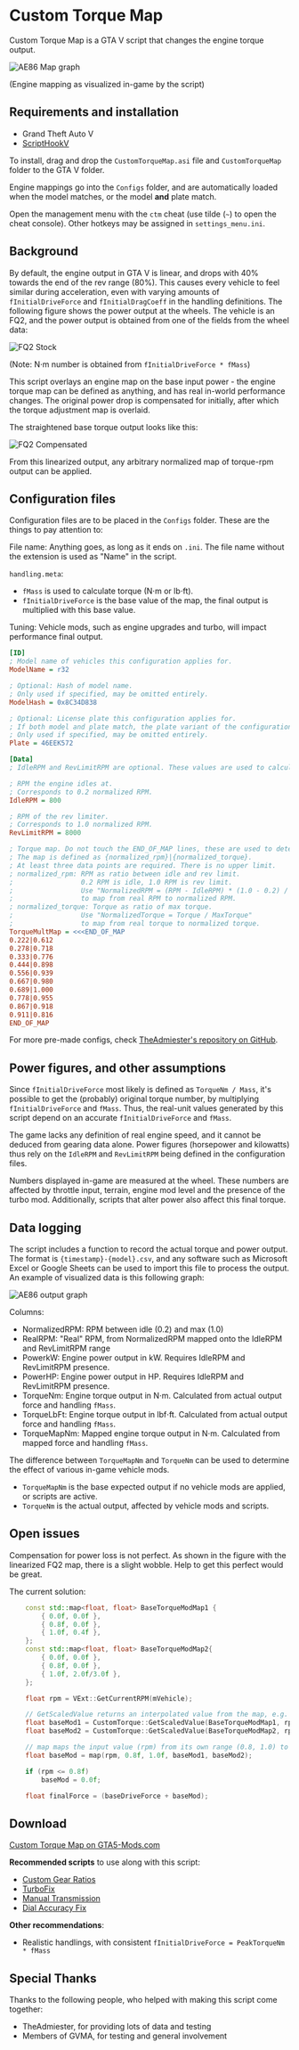 # Custom Torque Map

Custom Torque Map is a GTA V script that changes the engine torque output.

![AE86 Map graph](img/AE86_Ingame.png)

(Engine mapping as visualized in-game by the script)

## Requirements and installation

* Grand Theft Auto V
* [ScriptHookV](http://www.dev-c.com/gtav/scripthookv/)

To install, drag and drop the `CustomTorqueMap.asi` file and `CustomTorqueMap` folder to the GTA V folder.

Engine mappings go into the `Configs` folder, and are automatically loaded when the model matches,
or the model **and** plate match.

Open the management menu with the `ctm` cheat (use tilde (`~`) to open the cheat console).
Other hotkeys may be assigned in `settings_menu.ini`.

## Background

By default, the engine output in GTA V is linear, and drops with 40% towards the end of the rev range (80%).
This causes every vehicle to feel similar during acceleration, even with varying amounts of `fInitialDriveForce` and
`fInitialDragCoeff` in the handling definitions. The following figure shows the power output at the wheels. The vehicle
is an FQ2, and the power output is obtained from one of the fields from the wheel data:

![FQ2 Stock](img/FQ2_Stock.png)

(Note: N⋅m number is obtained from `fInitialDriveForce * fMass`)

This script overlays an engine map on the base input power - the engine torque map can be defined as anything, and has
real in-world performance changes. The original power drop is compensated for initially, after which the torque
adjustment map is overlaid.

The straightened base torque output looks like this:

![FQ2 Compensated](img/FQ2_Compensated_output.png)

From this linearized output, any arbitrary normalized map of torque-rpm output can be applied.

## Configuration files

Configuration files are to be placed in the `Configs` folder. These are the things to pay attention to:

File name: Anything goes, as long as it ends on `.ini`.
The file name without the extension is used as "Name" in the script.

`handling.meta`:

* `fMass` is used to calculate torque (N⋅m or lb⋅ft).
* `fInitialDriveForce` is the base value of the map, the final output is multiplied with this base value.

Tuning: Vehicle mods, such as engine upgrades and turbo, will impact performance final output.

```ini
[ID]
; Model name of vehicles this configuration applies for.
ModelName = r32

; Optional: Hash of model name.
; Only used if specified, may be omitted entirely.
ModelHash = 0x8C34D838

; Optional: License plate this configuration applies for.
; If both model and plate match, the plate variant of the configuration is prioritized.
; Only used if specified, may be omitted entirely.
Plate = 46EEK572

[Data]
; IdleRPM and RevLimitRPM are optional. These values are used to calculate horsepower and actual RPM.

; RPM the engine idles at.
; Corresponds to 0.2 normalized RPM.
IdleRPM = 800

; RPM of the rev limiter.
; Corresponds to 1.0 normalized RPM.
RevLimitRPM = 8000

; Torque map. Do not touch the END_OF_MAP lines, these are used to determine the begin and end of the map.
; The map is defined as {normalized_rpm}|{normalized_torque}.
; At least three data points are required. There is no upper limit.
; normalized_rpm: RPM as ratio between idle and rev limit.
;                 0.2 RPM is idle, 1.0 RPM is rev limit.
;                 Use "NormalizedRPM = (RPM - IdleRPM) * (1.0 - 0.2) / (RevLimitRPM - IdleRPM) + 0.2"
;                 to map from real RPM to normalized RPM.
; normalized_torque: Torque as ratio of max torque.
;                 Use "NormalizedTorque = Torque / MaxTorque"
;                 to map from real torque to normalized torque.
TorqueMultMap = <<<END_OF_MAP
0.222|0.612
0.278|0.718
0.333|0.776
0.444|0.898
0.556|0.939
0.667|0.980
0.689|1.000
0.778|0.955
0.867|0.918
0.911|0.816
END_OF_MAP
```

For more pre-made configs, check [TheAdmiester's repository on GitHub](https://github.com/AJB-Tech/GTATorqueMaps).

## Power figures, and other assumptions

Since `fInitialDriveForce` most likely is defined as `TorqueNm / Mass`, it's possible to get the (probably)
original torque number, by multiplying `fInitialDriveForce` and `fMass`. Thus, the real-unit values generated
by this script depend on an accurate `fInitialDriveForce` and `fMass`.

The game lacks any definition of real engine speed, and it cannot be deduced from gearing data alone.
Power figures (horsepower and kilowatts) thus rely on the `IdleRPM` and `RevLimitRPM` being defined in the
configuration files.

Numbers displayed in-game are measured at the wheel. These numbers are affected by throttle input, terrain,
engine mod level and the presence of the turbo mod. Additionally, scripts that alter power also affect this
final torque.

## Data logging

The script includes a function to record the actual torque and power output. The format is `{timestamp}-{model}.csv`,
and any software such as Microsoft Excel or Google Sheets can be used to import this file to process the output.
An example of visualized data is this following graph:

![AE86 output graph](img/AE86_HP_Torque_chart.png)

Columns:

* NormalizedRPM: RPM between idle (0.2) and max (1.0)
* RealRPM: "Real" RPM, from NormalizedRPM mapped onto the IdleRPM and RevLimitRPM range
* PowerkW: Engine power output in kW. Requires IdleRPM and RevLimitRPM presence.
* PowerHP: Engine power output in HP. Requires IdleRPM and RevLimitRPM presence.
* TorqueNm: Engine torque output in N⋅m. Calculated from actual output force and handling `fMass`.
* TorqueLbFt: Engine torque output in lbf⋅ft. Calculated from actual output force and handling `fMass`.
* TorqueMapNm: Mapped engine torque output in N⋅m. Calculated from mapped force and handling `fMass`.

The difference between `TorqueMapNm` and `TorqueNm` can be used to determine the effect of various in-game vehicle
mods.

* `TorqueMapNm` is the base expected output if no vehicle mods are applied, or scripts are active.
* `TorqueNm` is the actual output, affected by vehicle mods and scripts.

## Open issues

Compensation for power loss is not perfect. As shown in the figure with the linearized FQ2 map, there
is a slight wobble. Help to get this perfect would be great.

The current solution:

```cpp
    const std::map<float, float> BaseTorqueModMap1 {
        { 0.0f, 0.0f },
        { 0.8f, 0.0f },
        { 1.0f, 0.4f },
    };
    const std::map<float, float> BaseTorqueModMap2{
        { 0.0f, 0.0f },
        { 0.8f, 0.0f },
        { 1.0f, 2.0f/3.0f },
    };

    float rpm = VExt::GetCurrentRPM(mVehicle);

    // GetScaledValue returns an interpolated value from the map, e.g. at 0.9 RPM, 0.2 is returned.
    float baseMod1 = CustomTorque::GetScaledValue(BaseTorqueModMap1, rpm) * baseDriveForce;
    float baseMod2 = CustomTorque::GetScaledValue(BaseTorqueModMap2, rpm) * baseDriveForce;

    // map maps the input value (rpm) from its own range (0.8, 1.0) to another range (baseMod1/2).
    float baseMod = map(rpm, 0.8f, 1.0f, baseMod1, baseMod2);

    if (rpm <= 0.8f)
        baseMod = 0.0f;

    float finalForce = (baseDriveForce + baseMod);
```

## Download

[Custom Torque Map on GTA5-Mods.com](https://www.gta5-mods.com/scripts/custom-torque-map)

**Recommended scripts** to use along with this script:

* [Custom Gear Ratios](https://www.gta5-mods.com/scripts/custom-gear-ratios)
* [TurboFix](https://www.gta5-mods.com/scripts/turbofix-2)
* [Manual Transmission](https://www.gta5-mods.com/scripts/manual-transmission-ikt)
* [Dial Accuracy Fix](https://www.gta5-mods.com/scripts/manual-transmission-ikt)

**Other recommendations**:

* Realistic handlings, with consistent `fInitialDriveForce = PeakTorqueNm * fMass`

## Special Thanks

Thanks to the following people, who helped with making this script come together:

* TheAdmiester, for providing lots of data and testing
* Members of GVMA, for testing and general involvement
